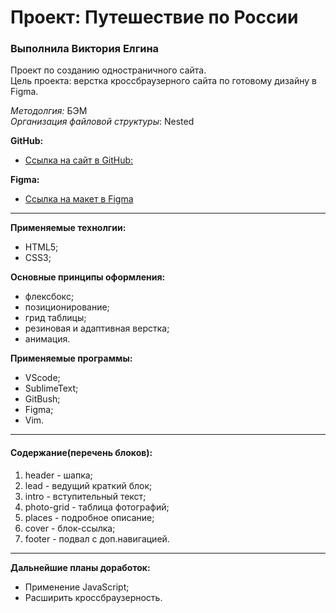 ﻿# Проект: Путешествие по России
### Выполнила Виктория Елгина

Проект по созданию одностраничного сайта.  
Цель проекта: верстка кроссбраузерного сайта по готовому дизайну в Figma.  

*Методолгия:* БЭМ  
*Организация файловой структуры*: Nested  

**GitHub:**
* [Ссылка на сайт в GitHub:](https://talidoom.github.io/russian-travel/index.html)  

**Figma:**
* [Ссылка на макет в Figma](https://www.figma.com/file/5S2WSbEFL6awjVWJ0NWL8Q/Sprint-3_-Russia-_-desktop-mobile?node-id=28503%3A0)  

---
**Применяемые технолгии:**
- HTML5;
- CSS3;

**Основные принципы оформления:**
- флексбокс;
- позиционирование;
- грид таблицы;
- резиновая и адаптивная верстка;
- анимация.

**Применяемые программы:**
- VScode;
- SublimeText;
- GitBush;
- Figma;
- Vim.
---

#### **Содержание(перечень блоков):**
1. header - шапка;
2. lead - ведущий краткий блок;
3. intro - вступительный текст;
4. photo-grid - таблица фотографий;
5. places - подробное описание;
6. cover - блок-ссылка;
7. footer - подвал с доп.навигацией.

---
**Дальнейшие планы доработок:**
- Применение JavaScript;
- Расширить кроссбраузерность.